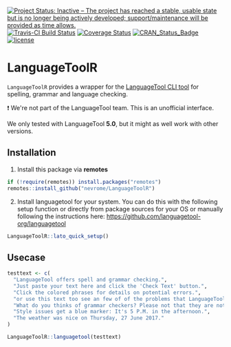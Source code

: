 <!-- badges: start -->
[![Project Status: Inactive – The project has reached a stable, usable state but is no longer being actively developed; support/maintenance will be provided as time allows.](https://www.repostatus.org/badges/latest/inactive.svg)](https://www.repostatus.org/#inactive)
[![Travis-CI Build Status](https://travis-ci.org/nevrome/LanguageToolR.svg?branch=master)](https://travis-ci.org/nevrome/LanguageToolR) 
[![Coverage Status](https://codecov.io/gh/nevrome/LanguageToolR/branch/master/graph/badge.svg)](https://codecov.io/github/nevrome/LanguageToolR?branch=master)
[![CRAN\_Status\_Badge](https://www.r-pkg.org/badges/version/LanguageToolR)](https://cran.r-project.org/package=LanguageToolR)
[![license](https://img.shields.io/badge/license-GPL%203-B50B82.svg)](https://www.r-project.org/Licenses/GPL-2)
<!-- badges: end -->

# LanguageToolR

`LanguageToolR` provides a wrapper for the [LanguageTool CLI tool](http://wiki.languagetool.org/command-line-options) for spelling, grammar and language checking.

:heavy_exclamation_mark: We're not part of the LanguageTool team. This is an unofficial interface.

We only tested with LanguageTool **5.0**, but it might as well work with other versions.

## Installation


1. Install this package via **remotes**

```r
if (!require(remotes)) install.packages("remotes")
remotes::install_github("nevrome/LanguageToolR")
```

2. Install languagetool for your system. You can do this with the following setup function or directly from package sources for your OS or manually following the instructions here: https://github.com/languagetool-org/languagetool

```r
LanguageToolR::lato_quick_setup()
```


## Usecase

```r
testtext <- c(
  "LanguageTool offers spell and grammar checking.", 
  "Just paste your text here and click the 'Check Text' button.", 
  "Click the colored phrases for details on potential errors.", 
  "or use this text too see an few of of the problems that LanguageTool can detecd.", 
  "What do you thinks of grammar checkers? Please not that they are not perfect.", 
  "Style issues get a blue marker: It's 5 P.M. in the afternoon.", 
  "The weather was nice on Thursday, 27 June 2017."
)

LanguageToolR::languagetool(testtext)
```
